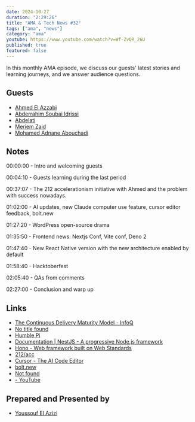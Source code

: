 ```yaml
---
date: 2024-10-27
duration: "2:29:26"
title: "AMA & Tech News #32"
tags: ["ama", "news"]
category: "ama"
youtube: https://www.youtube.com/watch?v=Wf-ZvQR_26U
published: true
featured: false
---
```


In this monthly AMA episode, we discuss our guests' latest stories and learning journeys, and we answer audience questions.

## Guests

- [Ahmed El Azzabi](https://mylink.fyi/elazzabi)
- [Abderrahim Soubai Idrissi](https://www.soubai.me/)
- [Abdelati](https://twitter.com/kaizendae)
- [Meriem Zaid](https://www.linkedin.com/in/meriem-zaid-652852187/)
- [Mohamed Adnane Abouchadi](https://www.linkedin.com/in/mohamed-adnane-abouchadi/)

## Notes

00:00:00 - Intro and welcoming guests

00:04:10 - Guests learning during the last period

00:37:07 - The 212 accelerationism initiative with Ahmed and the problem with success nowadays.

01:02:00 - AI updates, new Claude computer use feature, cursor editor feedback, bolt.new

01:27:20 - WordPress open-source drama

01:35:50 - Frontend news: Nextjs Conf, Vite conf, Deno 2

01:47:40 - New React Native version with the new architecture enabled by default

01:58:40 - Hacktoberfest 

02:05:40 - QAs from comments

02:27:00 - Conclusion and warp up 

## Links

- [The Continuous Delivery Maturity Model - InfoQ](https://www.infoq.com/articles/Continuous-Delivery-Maturity-Model/)
- [No title found](https://www.amazon.com/Continuous-Integration-Delivery-Practical-Developing/dp/1484292278?asin=1484292278&revisionId=&format=4&depth=1)
- [Humble Pi](https://www.penguin.co.uk/books/300640/humble-pi-by-parker-matt/9780141989143)
- [Documentation | NestJS - A progressive Node.js framework](https://docs.nestjs.com/)
- [Hono - Web framework built on Web Standards](https://hono.dev/)
- [212/acc](https://www.212acc.com/)
- [Cursor - The AI Code Editor](https://www.cursor.com/)
- [bolt.new](https://bolt.new/)
- [Not found](https://gamma.app/)
- [ - YouTube](https://www.youtube.com/watch?v=EKvvptbTx6k)

## Prepared and Presented by

- [Youssouf El Azizi](https://elazizi.com)
